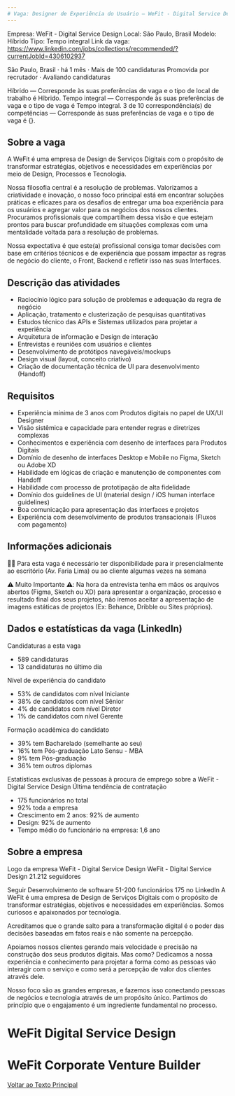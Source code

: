 ```yaml
---
# Vaga: Designer de Experiência do Usuário — WeFit - Digital Service Design
---
```


Empresa: WeFit - Digital Service Design
Local: São Paulo, Brasil
Modelo: Híbrido
Tipo: Tempo integral
Link da vaga: https://www.linkedin.com/jobs/collections/recommended/?currentJobId=4306102937

São Paulo, Brasil · há 1 mês · Mais de 100 candidaturas
Promovida por recrutador · Avaliando candidaturas

Híbrido — Corresponde às suas preferências de vaga e o tipo de local de trabalho é Híbrido.
Tempo integral — Corresponde às suas preferências de vaga e o tipo de vaga é Tempo integral.
3 de 10 correspondência(s) de competências — Corresponde às suas preferências de vaga e o tipo de vaga é {}.

## Sobre a vaga
A WeFit é uma empresa de Design de Serviços Digitais com o propósito de transformar estratégias, objetivos e necessidades em experiências por meio de Design, Processos e Tecnologia.

Nossa filosofia central é a resolução de problemas. Valorizamos a criatividade e inovação, o nosso foco principal está em encontrar soluções práticas e eficazes para os desafios de entregar uma boa experiência para os usuários e agregar valor para os negócios dos nossos clientes. Procuramos profissionais que compartilhem dessa visão e que estejam prontos para buscar profundidade em situações complexas com uma mentalidade voltada para a resolução de problemas.

Nossa expectativa é que este(a) profissional consiga tomar decisões com base em critérios técnicos e de experiência que possam impactar as regras de negócio do cliente, o Front, Backend e refletir isso nas suas Interfaces.

## Descrição das atividades
- Raciocínio lógico para solução de problemas e adequação da regra de negócio
- Aplicação, tratamento e clusterização de pesquisas quantitativas
- Estudos técnico das APIs e Sistemas utilizados para projetar a experiência
- Arquitetura de informação e Design de interação
- Entrevistas e reuniões com usuários e clientes
- Desenvolvimento de protótipos navegáveis/mockups
- Design visual (layout, conceito criativo)
- Criação de documentação técnica de UI para desenvolvimento (Handoff)

## Requisitos
- Experiência mínima de 3 anos com Produtos digitais no papel de UX/UI Designer
- Visão sistêmica e capacidade para entender regras e diretrizes complexas
- Conhecimentos e experiência com desenho de interfaces para Produtos Digitais
- Domínio de desenho de interfaces Desktop e Mobile no Figma, Sketch ou Adobe XD
- Habilidade em lógicas de criação e manutenção de componentes com Handoff
- Habilidade com processo de prototipação de alta fidelidade
- Domínio dos guidelines de UI (material design / iOS human interface guidelines)
- Boa comunicação para apresentação das interfaces e projetos
- Experiência com desenvolvimento de produtos transacionais (Fluxos com pagamento)

## Informações adicionais
🏢🏢 Para esta vaga é necessário ter disponibilidade para ir presencialmente ao escritório (Av. Faria Lima) ou ao cliente algumas vezes na semana

⚠️ Muito Importante ⚠️: Na hora da entrevista tenha em mãos os arquivos abertos (Figma, Sketch ou XD) para apresentar a organização, processo e resultado final dos seus projetos, não iremos aceitar a apresentação de imagens estáticas de projetos (Ex: Behance, Dribble ou Sites próprios).

## Dados e estatísticas da vaga (LinkedIn)
Candidaturas a esta vaga
- 589 candidaturas
- 13 candidaturas no último dia

Nível de experiência do candidato
- 53% de candidatos com nível Iniciante
- 38% de candidatos com nível Sênior
- 4% de candidatos com nível Diretor
- 1% de candidatos com nível Gerente

Formação acadêmica do candidato
- 39% tem Bacharelado (semelhante ao seu)
- 16% tem Pós-graduação Lato Sensu - MBA
- 9% tem Pós-graduação
- 36% tem outros diplomas

Estatísticas exclusivas de pessoas à procura de emprego sobre a WeFit - Digital Service Design
Última tendência de contratação
- 175 funcionários no total
- 92% toda a empresa
- Crescimento em 2 anos: 92% de aumento
- Design: 92% de aumento
- Tempo médio do funcionário na empresa: 1,6 ano

## Sobre a empresa
Logo da empresa WeFit - Digital Service Design
WeFit - Digital Service Design
21.212 seguidores

Seguir
Desenvolvimento de software 51-200 funcionários 175 no LinkedIn
A WeFit é uma empresa de Design de Serviços Digitais com o propósito de transformar estratégias, objetivos e necessidades em experiências. Somos curiosos e apaixonados por tecnologia.

Acreditamos que o grande salto para a transformação digital é o poder das decisões baseadas em fatos reais e não somente na percepção.

Apoiamos nossos clientes gerando mais velocidade e precisão na construção dos seus produtos digitais. Mas como? Dedicamos a nossa experiência e conhecimento para projetar a forma como as pessoas vão interagir com o serviço e como será a percepção de valor dos clientes através dele.

Nosso foco são as grandes empresas, e fazemos isso conectando pessoas de negócios e tecnologia através de um propósito único. Partimos do princípio que o engajamento é um ingrediente fundamental no processo.

# WeFit Digital Service Design
# WeFit Corporate Venture Builder

[Voltar ao Texto Principal](../index.md)
